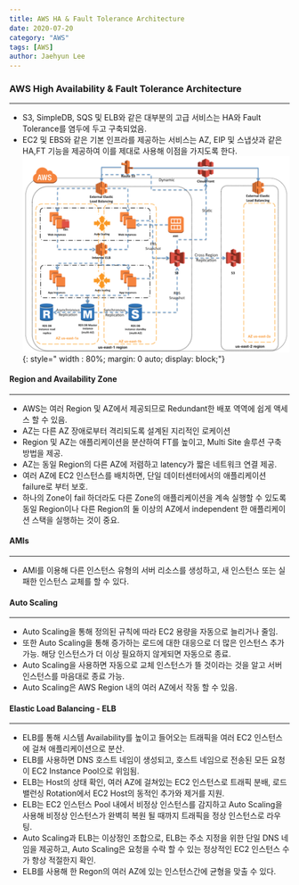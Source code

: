 ```yaml
---
title: AWS HA & Fault Tolerance Architecture
date: 2020-07-20
category: "AWS"
tags: [AWS]
author: Jaehyun Lee
---
```

### **AWS High Availability & Fault Tolerance Architecture**
---
- S3, SimpleDB, SQS 및 ELB와 같은 대부분의 고급 서비스는 HA와 Fault Tolerance를 염두에 두고 구축되었음.
- EC2 및 EBS와 같은 기본 인프라를 제공하는 서비스는 AZ, EIP 및 스냅샷과 같은 HA,FT 기능을 제공하여 이를 제대로 사용해 이점을 가지도록 한다.
![Image](/assets/images/aws/AWS-High-Availability-and-Fault-Tolerance-1024x749.png){:    style=" width    : 80%; margin: 0 auto; display: block;"}

#### **Region and Availability Zone**
---
- AWS는 여러 Region 및 AZ에서 제공되므로 Redundant한 배포 역역에 쉽게 액세스 할 수 있음.
- AZ는 다른 AZ 장애로부터 격리되도록 설계된 지리적인 로케이션
- Region 및 AZ는 애플리케이션을 분산하여 FT를 높이고, Multi Site 솔루션 구축 방법을 제공.
- AZ는 동일 Region의 다른 AZ에 저렴하고 latency가 짧은 네트워크 연결 제공.
- 여러 AZ에 EC2 인스턴스를 배치하면, 단일 데이터센터에서의 애플리케이션 failure로 부터 보호.
- 하나의 Zone이 fail 하더라도 다른 Zone의 애플리케이션을 계속 실행할 수 있도록 동일 Region이나 다른 Region의 둘 이상의 AZ에서 independent 한 애플리케이션 스택을 실행하는 것이 중요.

#### **AMIs**
---
- AMI를 이용해 다른 인스턴스 유형의 서버 리소스를 생성하고, 새 인스턴스 또는 실패한 인스턴스 교체를 할 수 있다.

#### **Auto Scaling**
---
- Auto Scaling을 통해 정의된 규칙에 따라 EC2 용량을 자동으로 늘리거나 줄임.
- 또한 Auto Scaling을 통해 증가하는 로드에 대한 대응으로 더 많은 인스턴스 추가 가능. 해당 인스턴스가 더 이상 필요하지 않게되면 자동으로 종료.
- Auto Scaling을 사용하면 자동으로 교체 인스턴스가 뜰 것이라는 것을 알고 서버 인스턴스를 마음대로 종료 가능.
- Auto Scaling은 AWS Region 내의 여러 AZ에서 작동 할 수 있음.

#### **Elastic Load Balancing - ELB**
---
- ELB를 통해 시스템 Availability를 높이고 들어오는 트래픽을 여러 EC2 인스턴스에 걸쳐 애플리케이션으로 분산.
- ELB를 사용하면 DNS 호스트 네임이 생성되고, 호스트 네임으로 전송된  모든 요청이 EC2 Instance Pool으로 위임됨.
- ELB는 Host의 상태 확인, 여러 AZ에 걸쳐있는 EC2 인스턴스로 트래픽 분배, 로드밸런싱 Rotation에서 EC2 Host의 동적인 추가와 제거를 지원.
- ELB는 EC2 인스턴스 Pool 내에서 비정상 인스턴스를 감지하고 Auto Scaling을 사용해 비정상 인스턴스가 완벽히 복원 될 때까지 트래픽을 정상 인스턴스로 라우팅.
- Auto Scaling과 ELB는 이상정인 조합으로, ELB는 주소 지정을 위한 단일 DNS 네임을 제공하고, Auto Scaling은 요청을 수락 할 수 있는  정상적인 EC2 인스턴스 수가 항상 적절한지 확인.
- ELB를 사용해 한 Regon의 여러 AZ에 있는 인스턴스간에 균형을 맞출 수 있다.
